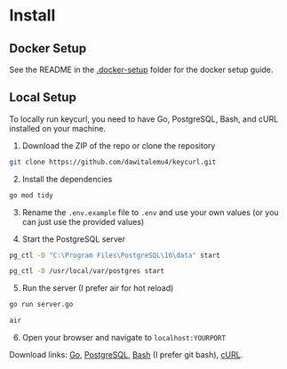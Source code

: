 # Install


## Docker Setup

See the README in the [.docker-setup](https://github.com/dawitalemu4/keycurl/tree/main/.docker-setup) folder for the docker setup guide.


## Local Setup

To locally run keycurl, you need to have Go, PostgreSQL, Bash, and cURL installed on your machine.

1. Download the ZIP of the repo or clone the repository
```bash
git clone https://github.com/dawitalemu4/keycurl.git
```

2. Install the dependencies
```bash
go mod tidy
```

3. Rename the `.env.example` file to `.env` and use your own values (or you can just use the provided values)

4. Start the PostgreSQL server

```bash
pg_ctl -D "C:\Program Files\PostgreSQL\16\data" start
```
```bash
pg_ctl -D /usr/local/var/postgres start
```

5. Run the server (I prefer air for hot reload)
```bash
go run server.go
```
```bash
air
```

6. Open your browser and navigate to `localhost:YOURPORT`


Download links: [Go](https://go.dev/doc/install), [PostgreSQL](https://www.postgresql.org/download/), [Bash](https://git-scm.com/downloads) (I prefer git bash), [cURL](https://curl.se/download.html).
